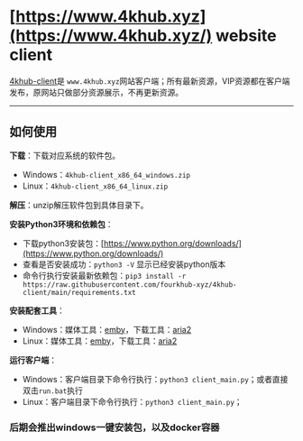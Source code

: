 # [https://www.4khub.xyz](https://www.4khub.xyz/) website client

[4khub-client](https://www.4khub.xyz/)是 `www.4khub.xyz`网站客户端；所有最新资源，VIP资源都在客户端发布，原网站只做部分资源展示，不再更新资源。

---

## 如何使用

**下载**：下载对应系统的软件包。

- Windows：`4khub-client_x86_64_windows.zip`
- Linux：`4khub-client_x86_64_linux.zip`

**解压**：unzip解压软件包到具体目录下。

**安装Python3环境和依赖包**：

- 下载python3安装包：[https://www.python.org/downloads/](https://www.python.org/downloads/)
- 查看是否安装成功：`python3 -V` 显示已经安装python版本
- 命令行执行安装最新依赖包：`pip3 install -r https://raw.githubusercontent.com/fourkhub-xyz/4khub-client/main/requirements.txt`


**安装配套工具**：

- Windows：媒体工具：[emby](https://emby.media/download.html)，下载工具：[aria2](https://github.com/aria2/aria2/releases/)
- Linux：媒体工具：[emby](https://emby.media/download.html)，下载工具：[aria2](https://github.com/aria2/aria2/releases/)

**运行客户端**：

- Windows：客户端目录下命令行执行：`python3 client_main.py`；或者直接双击`run.bat`执行
- Linux：客户端目录下命令行执行：`python3 client_main.py`；

### 后期会推出windows一键安装包，以及docker容器
